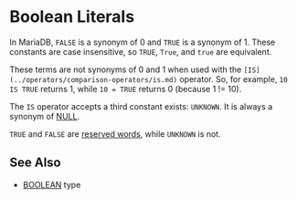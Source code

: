 
# Boolean Literals

In MariaDB, `FALSE` is a synonym of 0 and `TRUE` is a synonym of 1. These constants are case insensitive, so `TRUE`, `True`, and `true` are equivalent.


These terms are not synonyms of 0 and 1 when used with the `[IS](../operators/comparison-operators/is.md)` operator. So, for example, `10 IS TRUE` returns 1, while `10 = TRUE` returns 0 (because 1 != 10).


The `IS` operator accepts a third constant exists: `UNKNOWN`. It is always a synonym of [NULL](../../data-types/null-values.md).


`TRUE` and `FALSE` are [reserved words](reserved-words.md), while `UNKNOWN` is not.


## See Also


* [BOOLEAN](../../data-types/data-types-numeric-data-types/boolean.md) type


